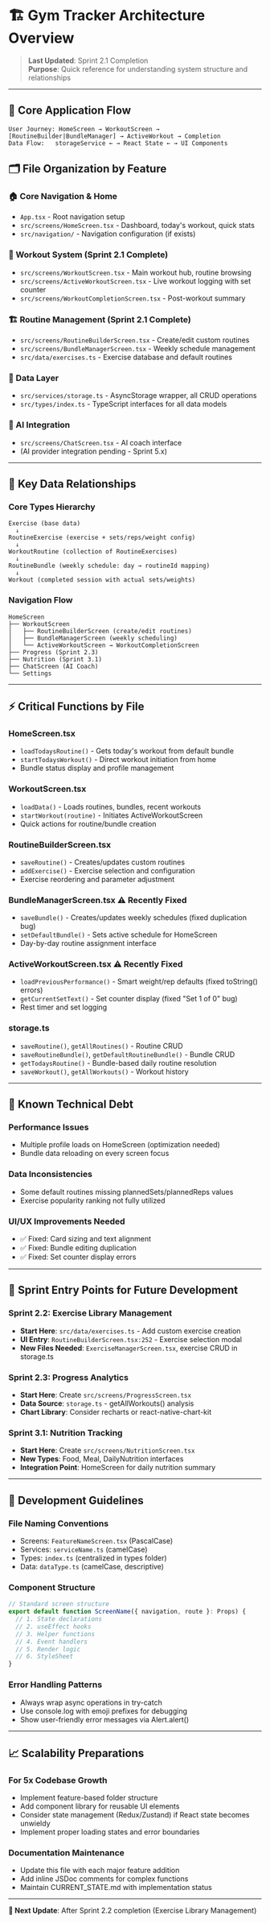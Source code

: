 # 🏗️ Gym Tracker Architecture Overview

> **Last Updated**: Sprint 2.1 Completion  
> **Purpose**: Quick reference for understanding system structure and relationships

---

## 📱 **Core Application Flow**

```
User Journey: HomeScreen → WorkoutScreen → [RoutineBuilder|BundleManager] → ActiveWorkout → Completion
Data Flow:   storageService ← → React State ← → UI Components
```

## 🗂️ **File Organization by Feature**

### **🏠 Core Navigation & Home**
- `App.tsx` - Root navigation setup
- `src/screens/HomeScreen.tsx` - Dashboard, today's workout, quick stats
- `src/navigation/` - Navigation configuration (if exists)

### **💪 Workout System (Sprint 2.1 Complete)**
- `src/screens/WorkoutScreen.tsx` - Main workout hub, routine browsing
- `src/screens/ActiveWorkoutScreen.tsx` - Live workout logging with set counter
- `src/screens/WorkoutCompletionScreen.tsx` - Post-workout summary

### **🏗️ Routine Management (Sprint 2.1 Complete)**
- `src/screens/RoutineBuilderScreen.tsx` - Create/edit custom routines
- `src/screens/BundleManagerScreen.tsx` - Weekly schedule management
- `src/data/exercises.ts` - Exercise database and default routines

### **💾 Data Layer**
- `src/services/storage.ts` - AsyncStorage wrapper, all CRUD operations
- `src/types/index.ts` - TypeScript interfaces for all data models

### **🤖 AI Integration**
- `src/screens/ChatScreen.tsx` - AI coach interface
- (AI provider integration pending - Sprint 5.x)

---

## 🔗 **Key Data Relationships**

### **Core Types Hierarchy**
```
Exercise (base data)
  ↓
RoutineExercise (exercise + sets/reps/weight config)
  ↓  
WorkoutRoutine (collection of RoutineExercises)
  ↓
RoutineBundle (weekly schedule: day → routineId mapping)
  ↓
Workout (completed session with actual sets/weights)
```

### **Navigation Flow**
```
HomeScreen
├── WorkoutScreen
│   ├── RoutineBuilderScreen (create/edit routines)
│   ├── BundleManagerScreen (weekly scheduling)
│   └── ActiveWorkoutScreen → WorkoutCompletionScreen
├── Progress (Sprint 2.3)
├── Nutrition (Sprint 3.1)
├── ChatScreen (AI Coach)
└── Settings
```

---

## ⚡ **Critical Functions by File**

### **HomeScreen.tsx**
- `loadTodaysRoutine()` - Gets today's workout from default bundle
- `startTodaysWorkout()` - Direct workout initiation from home
- Bundle status display and profile management

### **WorkoutScreen.tsx** 
- `loadData()` - Loads routines, bundles, recent workouts
- `startWorkout(routine)` - Initiates ActiveWorkoutScreen
- Quick actions for routine/bundle creation

### **RoutineBuilderScreen.tsx**
- `saveRoutine()` - Creates/updates custom routines
- `addExercise()` - Exercise selection and configuration
- Exercise reordering and parameter adjustment

### **BundleManagerScreen.tsx** ⚠️ Recently Fixed
- `saveBundle()` - Creates/updates weekly schedules (fixed duplication bug)
- `setDefaultBundle()` - Sets active schedule for HomeScreen
- Day-by-day routine assignment interface

### **ActiveWorkoutScreen.tsx** ⚠️ Recently Fixed  
- `loadPreviousPerformance()` - Smart weight/rep defaults (fixed toString() errors)
- `getCurrentSetText()` - Set counter display (fixed "Set 1 of 0" bug)
- Rest timer and set logging

### **storage.ts**
- `saveRoutine()`, `getAllRoutines()` - Routine CRUD
- `saveRoutineBundle()`, `getDefaultRoutineBundle()` - Bundle CRUD
- `getTodaysRoutine()` - Bundle-based daily routine resolution
- `saveWorkout()`, `getAllWorkouts()` - Workout history

---

## 🚨 **Known Technical Debt**

### **Performance Issues**
- Multiple profile loads on HomeScreen (optimization needed)
- Bundle data reloading on every screen focus

### **Data Inconsistencies**
- Some default routines missing plannedSets/plannedReps values
- Exercise popularity ranking not fully utilized

### **UI/UX Improvements Needed**
- ✅ Fixed: Card sizing and text alignment 
- ✅ Fixed: Bundle editing duplication
- ✅ Fixed: Set counter display errors

---

## 🎯 **Sprint Entry Points for Future Development**

### **Sprint 2.2: Exercise Library Management**
- **Start Here**: `src/data/exercises.ts` - Add custom exercise creation
- **UI Entry**: `RoutineBuilderScreen.tsx:252` - Exercise selection modal
- **New Files Needed**: `ExerciseManagerScreen.tsx`, exercise CRUD in storage.ts

### **Sprint 2.3: Progress Analytics**  
- **Start Here**: Create `src/screens/ProgressScreen.tsx`
- **Data Source**: `storage.ts` - getAllWorkouts() analysis
- **Chart Library**: Consider recharts or react-native-chart-kit

### **Sprint 3.1: Nutrition Tracking**
- **Start Here**: Create `src/screens/NutritionScreen.tsx`
- **New Types**: Food, Meal, DailyNutrition interfaces
- **Integration Point**: HomeScreen for daily nutrition summary

---

## 🔧 **Development Guidelines**

### **File Naming Conventions**
- Screens: `FeatureNameScreen.tsx` (PascalCase)
- Services: `serviceName.ts` (camelCase)  
- Types: `index.ts` (centralized in types folder)
- Data: `dataType.ts` (camelCase, descriptive)

### **Component Structure**
```typescript
// Standard screen structure
export default function ScreenName({ navigation, route }: Props) {
  // 1. State declarations
  // 2. useEffect hooks
  // 3. Helper functions
  // 4. Event handlers
  // 5. Render logic
  // 6. StyleSheet
}
```

### **Error Handling Patterns**
- Always wrap async operations in try-catch
- Use console.log with emoji prefixes for debugging
- Show user-friendly error messages via Alert.alert()

---

## 📈 **Scalability Preparations**

### **For 5x Codebase Growth**
- Implement feature-based folder structure
- Add component library for reusable UI elements
- Consider state management (Redux/Zustand) if React state becomes unwieldy
- Implement proper loading states and error boundaries

### **Documentation Maintenance**
- Update this file with each major feature addition
- Add inline JSDoc comments for complex functions
- Maintain CURRENT_STATE.md with implementation status

---

**🎯 Next Update**: After Sprint 2.2 completion (Exercise Library Management) 